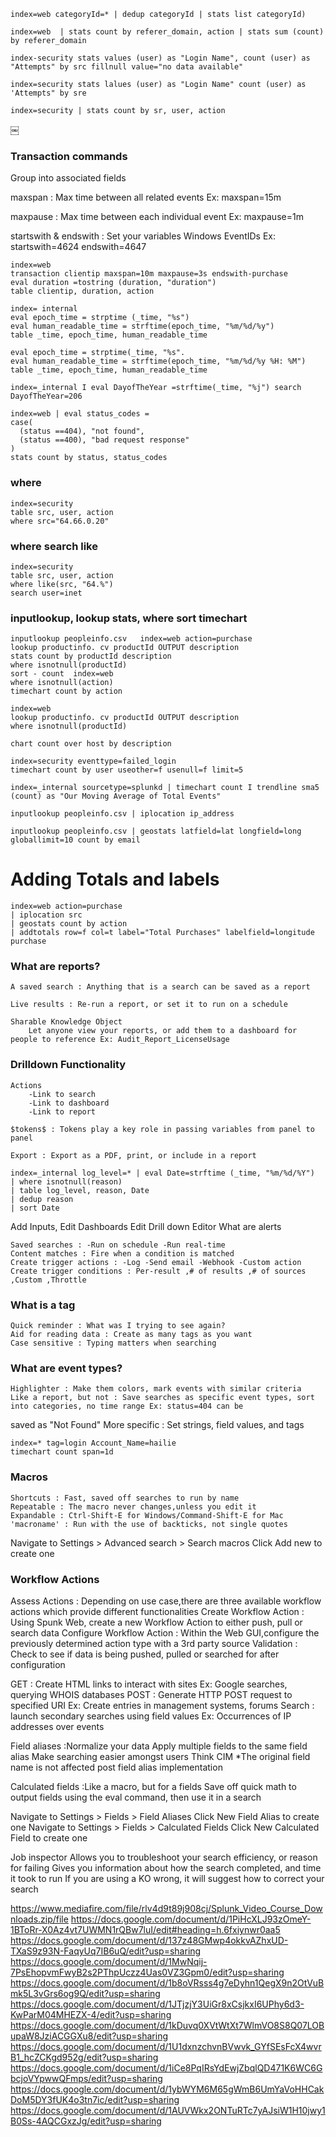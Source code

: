 

```
index=web categoryId=* | dedup categoryId | stats list categoryId)
```
```
index=web  | stats count by referer_domain, action | stats sum (count) by referer_domain
```

```
index-security stats values (user) as "Login Name", count (user) as "Attempts" by src fillnull value="no data available"
```
```
index=security stats lalues (user) as "Login Name" count (user) as 'Attempts" by sre
```
```
index=security | stats count by sr, user, action
```
￼

### Transaction commands

Group into associated fields

maxspan : Max time between all related events Ex: maxspan=15m

maxpause : Max time between each individual event Ex: maxpause=1m

startswith & endswith : Set your variables Windows EventIDs Ex: startswith=4624 endswith=4647


```
index=web
transaction clientip maxspan=10m maxpause=3s endswith-purchase
eval duration =tostring (duration, "duration")
table clientip, duration, action
```

```
index= internal
eval epoch_time = strptime (_time, "%s")
eval human_readable_time = strftime(epoch_time, "%m/%d/%y")
table _time, epoch_time, human_readable_time
```

```
eval epoch_time = strptime(_time, "%s".
eval human_readable_time = strftime(epoch_time, "%m/%d/%y %H: %M")
table _time, epoch_time, human_readable_time
```

```
index=_internal I eval DayofTheYear =strftime(_time, "%j") search DayofTheYear=206
```

```
index=web | eval status_codes =
case(
  (status ==404), "not found", 
  (status ==400), "bad request response"
)
stats count by status, status_codes
```
###  where 
```
index=security
table src, user, action
where src="64.66.0.20"
```
###   where   search like
```
index=security
table src, user, action
where like(src, "64.%")
search user=inet
```
###  inputlookup, lookup stats, where sort timechart 

```
inputlookup peopleinfo.csv   index=web action=purchase
lookup productinfo. cv productId OUTPUT description
stats count by productId description
where isnotnull(productId)
sort - count  index=web
where isnotnull(action)
timechart count by action 
```
```
index=web
lookup productinfo. cv productId OUTPUT description
where isnotnull(productId)

chart count over host by description
```

```
index=security eventtype=failed_login
timechart count by user useother=f usenull=f limit=5
```
```
index=_internal sourcetype=splunkd | timechart count I trendline sma5 (count) as "Our Moving Average of Total Events"
```
```
inputlookup peopleinfo.csv | iplocation ip_address
```
```
inputlookup peopleinfo.csv | geostats latfield=lat longfield=long globallimit=10 count by email
```
# Adding  Totals  and labels

```
index=web action=purchase
| iplocation src
| geostats count by action
| addtotals row=f col=t label="Total Purchases" labelfield=longitude purchase

```

### What are reports?
 
	A saved search : Anything that is a search can be saved as a report

	Live results : Re-run a report, or set it to run on a schedule

	Sharable Knowledge Object
		Let anyone view your reports, or add them to a dashboard for people to reference Ex: Audit_Report_LicenseUsage
 

###  Drilldown Functionality
	Actions
		-Link to search
		-Link to dashboard
		-Link to report

	$tokens$ : Tokens play a key role in passing variables from panel to panel

	Export : Export as a PDF, print, or include in a report

```
index=_internal log_level=* | eval Date=strftime (_time, "%m/%d/%Y")
| where isnotnull(reason)
| table log_level, reason, Date
| dedup reason
| sort Date
```

Add Inputs, Edit Dashboards 
Edit Drill down Editor
What are alerts
 
	Saved searches : -Run on schedule -Run real-time
	Content matches : Fire when a condition is matched
	Create trigger actions : -Log -Send email -Webhook -Custom action
	Create trigger conditions : Per-result ,# of results ,# of sources ,Custom ,Throttle



### What is a tag
	Quick reminder : What was I trying to see again?
	Aid for reading data : Create as many tags as you want
	Case sensitive : Typing matters when searching

### What are event types?

	Highlighter : Make them colors, mark events with similar criteria
	Like a report, but not : Save searches as specific event types, sort into categories, no time range Ex: status=404 can be
  saved as "Not Found"
	More specific : Set strings, field values, and tags


```
index=* tag=login Account_Name=hailie
timechart count span=1d
```


### Macros
	
	Shortcuts : Fast, saved off searches to run by name
	Repeatable : The macro never changes,unless you edit it
	Expandable : Ctrl-Shift-E for Windows/Command-Shift-E for Mac
	'macroname' : Run with the use of backticks, not single quotes

Navigate to Settings > Advanced search > Search macros Click Add new to create one


###  Workflow Actions

Assess Actions : Depending on use case,there are three available workflow actions which provide different functionalities
Create Workflow Action : Using Spunk Web, create a new Workflow Action to either push, pull or search data
Configure Workflow Action : Within the Web GUI,configure the previously determined action type with a 3rd party source
Validation : Check to see if data is being pushed, pulled or searched for after configuration


GET : Create HTML links to interact with sites Ex: Google searches, querying WHOIS databases
POST : Generate HTTP POST request to specified URI Ex: Create entries in management systems, forums
Search : launch secondary searches using field values Ex: Occurrences of IP addresses over events


Field aliases :Normalize your data Apply multiple fields to the same field alias Make searching easier amongst users
Think CIM *The original field name is not affected post field alias implementation

Calculated fields :Like a macro, but for a fields Save off quick math to output fields using the eval command, then use it in a
search

Navigate to Settings > Fields > Field Aliases Click New Field Alias to create one
Navigate to Settings > Fields > Calculated Fields Click New Calculated Field to create one

Job inspector
Allows you to troubleshoot your search efficiency, or reason for failing
Gives you information about how the search completed, and time it took to run
If you are using a KO wrong, it will suggest how to correct your search


https://www.mediafire.com/file/rlv4d9t89j908cj/Splunk_Video_Course_Downloads.zip/file 
https://docs.google.com/document/d/1PiHcXLJ93zOmeY-1BToRr-X0Az4vt7UWMN1rQBw7luI/edit#heading=h.6fxiynwr0aa5
https://docs.google.com/document/d/137z48GMwp4okkvAZhxUD-TXaS9z93N-FaqyUq7IB6uQ/edit?usp=sharing
https://docs.google.com/document/d/1MwNqij-7PsEhopvmFwyB2s2PThpUczz4Uas0VZ3Gpm0/edit?usp=sharing
https://docs.google.com/document/d/1b8oVRsss4g7eDyhn1QegX9n2OtVuBmk5L3vGrs6og9Q/edit?usp=sharing
https://docs.google.com/document/d/1JTjzjY3UiGr8xCsjkxI6UPhy6d3-KwParM04MHEZX-4/edit?usp=sharing
https://docs.google.com/document/d/1kDuvq0XVtWtXt7WlmVO8S8Q07LOBupaW8JziACGGXu8/edit?usp=sharing
https://docs.google.com/document/d/1U1dxnzchvnBVwvk_GYfSEsFcX4wvrB1_hcZCKgd952g/edit?usp=sharing
https://docs.google.com/document/d/1iCe8PqIRsYdEwjZbqlQD471K6WC6GbcjoVYpwwQFmps/edit?usp=sharing
https://docs.google.com/document/d/1ybWYM6M65gWmB6UmYaVoHHCakDoM5DY3fUK4o3tn7ic/edit?usp=sharing
https://docs.google.com/document/d/1AUVWkx2ONTuRTc7yAJsiW1H10jwy1B0Ss-4AQCGxzJg/edit?usp=sharing


 





